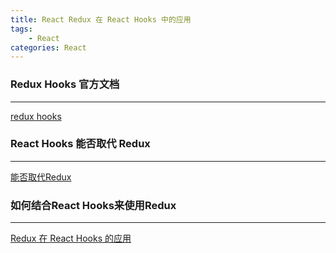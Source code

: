 ```yaml
---
title: React Redux 在 React Hooks 中的应用
tags:
    - React
categories: React
---
```


### Redux Hooks 官方文档
------
[redux hooks](https://react-redux.js.org/next/api/hooks)

### React Hooks 能否取代 Redux
-----
[能否取代Redux](https://segmentfault.com/a/1190000020285526?utm_source=tag-newest)

### 如何结合React Hooks来使用Redux
-----
[Redux 在 React Hooks 的应用](https://juejin.im/post/5d90a10ff265da5ba273b34f)